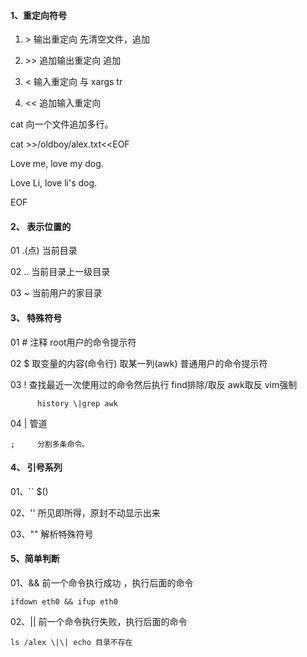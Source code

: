 #### 1、重定向符号

01. &gt;    输出重定向       先清空文件，追加

02. &gt;&gt;   追加输出重定向   追加

03. &lt;    输入重定向       与 xargs tr  

04. &lt;&lt;   追加输入重定向   

cat 向一个文件追加多行。

cat &gt;&gt;/oldboy/alex.txt&lt;&lt;EOF

Love me, love my dog.

Love Li, love li's dog.

EOF

#### 2、 表示位置的

01  .\(点\) 当前目录

02  ..    当前目录上一级目录

03  ~      当前用户的家目录

#### 3、 特殊符号

01   \#	  注释   root用户的命令提示符              

02  $     取变量的内容\(命令行\)  取某一列\(awk\)  普通用户的命令提示符

03   !     查找最近一次使用过的命令然后执行  find排除/取反 awk取反 vim强制 

          history \|grep awk  

04   \|     管道

    ;     分割多条命令。

#### 4、 引号系列

01、\`\`  $\(\)   

02、''       所见即所得，原封不动显示出来

03、""       解析特殊符号 

#### 5、简单判断

01、&&       前一个命令执行成功 ，执行后面的命令

    ifdown eth0 && ifup eth0          

02、\|\|       前一个命令执行失败，执行后面的命令

    ls /alex \|\| echo 目录不存在

